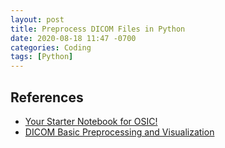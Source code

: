 ```yaml
---
layout: post
title: Preprocess DICOM Files in Python
date: 2020-08-18 11:47 -0700
categories: Coding
tags: [Python]
---
```



## References

- [Your Starter Notebook for OSIC!](https://www.kaggle.com/twinkle0705/your-starter-notebook-for-osic)
- [DICOM Basic Preprocessing and Visualization](https://www.kaggle.com/danpresil1/dicom-basic-preprocessing-and-visualization)

